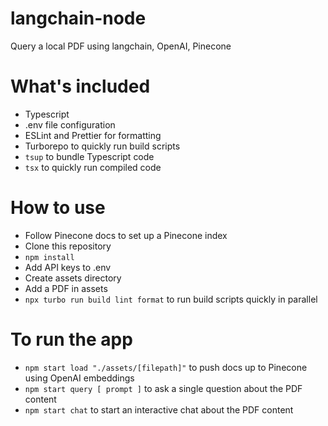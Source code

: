# langchain-node

Query a local PDF using langchain, OpenAI, Pinecone

# What's included

- Typescript
- .env file configuration
- ESLint and Prettier for formatting
- Turborepo to quickly run build scripts
- `tsup` to bundle Typescript code
- `tsx` to quickly run compiled code

# How to use

- Follow Pinecone docs to set up a Pinecone index
- Clone this repository
- `npm install`
- Add API keys to .env
- Create assets directory
- Add a PDF in assets
- `npx turbo run build lint format` to run build scripts quickly in parallel

# To run the app

- `npm start load "./assets/[filepath]"` to push docs up to Pinecone using OpenAI embeddings
- `npm start query [ prompt ]` to ask a single question about the PDF content
- `npm start chat` to start an interactive chat about the PDF content
